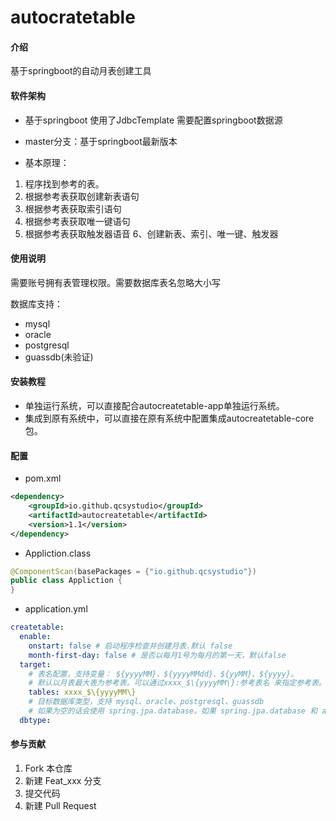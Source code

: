 # autocratetable

#### 介绍
基于springboot的自动月表创建工具

#### 软件架构
- 基于springboot 使用了JdbcTemplate 需要配置springboot数据源
- master分支：基于springboot最新版本


- 基本原理：
1. 程序找到参考的表。
2. 根据参考表获取创建新表语句
3. 根据参考表获取索引语句
4. 根据参考表获取唯一键语句
5. 根据参考表获取触发器语音
6、创建新表、索引、唯一键、触发器
#### 使用说明
需要账号拥有表管理权限。需要数据库表名忽略大小写

数据库支持：
- mysql
- oracle
- postgresql
- guassdb(未验证)
#### 安装教程

- 单独运行系统，可以直接配合autocreatetable-app单独运行系统。
- 集成到原有系统中，可以直接在原有系统中配置集成autocreatetable-core包。

#### 配置
- pom.xml
```xml
<dependency>
    <groupId>io.github.qcsystudio</groupId>
    <artifactId>autocreatetable</artifactId>
    <version>1.1</version>
</dependency>

```
- Appliction.class
```java
@ComponentScan(basePackages = {"io.github.qcsystudio"})
public class Appliction {
}
```

- application.yml
```yaml
createtable:
  enable:
    onstart: false # 启动程序检查并创建月表.默认 false
    month-first-day: false # 是否以每月1号为每月的第一天，默认false
  target:
    # 表名配置，支持变量： ${yyyyMM}、${yyyyMMdd}、${yyMM}、${yyyy}。
    # 默认以月表最大表为参考表。可以通过xxxx_$\{yyyyMM\}:参考表名 来指定参考表。[max]指使用最大月表为参考表。[min]指使用最小月表为参考表。
    tables: xxxx_$\{yyyyMM\}
    # 目标数据库类型，支持 mysql、oracle、postgresql、guassdb 
    # 如果为空的话会使用 spring.jpa.database。如果 spring.jpa.database 和 autocreatetable.dbtype 都为空的话会使用 mysql
  dbtype: 
```
#### 参与贡献

1.  Fork 本仓库
2.  新建 Feat_xxx 分支
3.  提交代码
4.  新建 Pull Request

